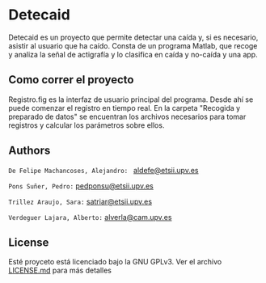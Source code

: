 # Detecaid

Detecaid es un proyecto que permite detectar una caída y, si es necesario, asistir al usuario que ha caído. Consta de un programa Matlab, que recoge y analiza la señal de actigrafía y lo clasifica en caída y no-caída y una app.

## Como correr el proyecto

Registro.fig es la interfaz de usuario principal del programa. Desde ahí se puede comenzar el registro en tiempo real. En la carpeta "Recogida y preparado de datos" se encuentran los archivos necesarios para tomar registros y calcular los parámetros sobre ellos.
 

## Authors

`De Felipe Machancoses, Alejandro: ` aldefe@etsii.upv.es

`Pons Suñer, Pedro:` pedponsu@etsii.upv.es

`Trillez Araujo, Sara:` satriar@etsii.upv.es

`Verdeguer Lajara, Alberto:` alverla@cam.upv.es


## License

Esté proyceto está licenciado bajo la GNU GPLv3. Ver el archivo [LICENSE.md](LICENSE.md) para más detalles
